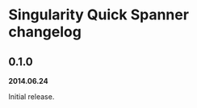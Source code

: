 Singularity Quick Spanner changelog
===================================

0.1.0
-----

**2014.06.24**

Initial release.